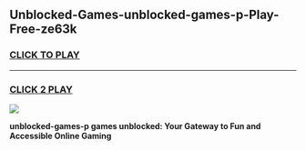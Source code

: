 
## Unblocked-Games-unblocked-games-p-Play-Free-ze63k
<h3>
<a href="https://premium76.site?title=unblocked-games-p&ref=10A">CLICK TO PLAY</a></h3>
<hr>

<h3>
<a href="https://premium76.site?title=unblocked-games-p&ref=10A">CLICK 2 PLAY</a>
  
</h3>

<a href="https://premium76.site?title=unblocked-games-p&ref=10A"><img src="https://clearcache.store/games.png"></a>


**unblocked-games-p games unblocked: Your Gateway to Fun and Accessible Online Gaming**
